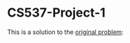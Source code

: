 # CS537-Project-1

This is a solution to the [original problem](https://github.com/remzi-arpacidusseau/ostep-projects/tree/master/initial-kv):
